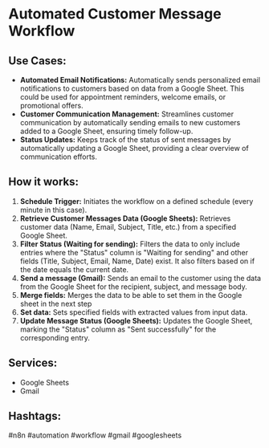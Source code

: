 # Automated Customer Message Workflow

## Use Cases:

- **Automated Email Notifications:** Automatically sends personalized email notifications to customers based on data from a Google Sheet. This could be used for appointment reminders, welcome emails, or promotional offers.
- **Customer Communication Management:** Streamlines customer communication by automatically sending emails to new customers added to a Google Sheet, ensuring timely follow-up.
- **Status Updates:** Keeps track of the status of sent messages by automatically updating a Google Sheet, providing a clear overview of communication efforts.

## How it works:

1.  **Schedule Trigger:** Initiates the workflow on a defined schedule (every minute in this case).
2.  **Retrieve Customer Messages Data (Google Sheets):** Retrieves customer data (Name, Email, Subject, Title, etc.) from a specified Google Sheet.
3.  **Filter Status (Waiting for sending):** Filters the data to only include entries where the "Status" column is "Waiting for sending" and other fields (Title, Subject, Email, Name, Date) exist. It also filters based on if the date equals the current date.
4.  **Send a message (Gmail):** Sends an email to the customer using the data from the Google Sheet for the recipient, subject, and message body.
5.  **Merge fields:** Merges the data to be able to set them in the Google sheet in the next step
6.  **Set data:** Sets specified fields with extracted values from input data.
7.  **Update Message Status (Google Sheets):** Updates the Google Sheet, marking the "Status" column as "Sent successfully" for the corresponding entry.

## Services:

-   Google Sheets
-   Gmail

## Hashtags:

#n8n #automation #workflow #gmail #googlesheets
